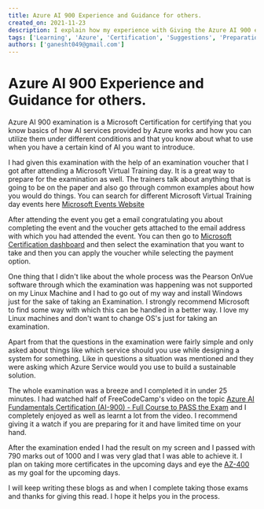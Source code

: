 ```yaml
---
title: Azure AI 900 Experience and Guidance for others.
created_on: 2021-11-23
description: I explain how my experience with Giving the Azure AI 900 exam was and how someone else can prepare for it.
tags: ['Learning', 'Azure', 'Certification', 'Suggestions', 'Preparations', 'Exams']
authors: ['ganesht049@gmail.com']
---
```


# Azure AI 900 Experience and Guidance for others.

Azure AI 900 examination is a Microsoft Certification for certifying that you know basics of how AI services provided by Azure works and how you can utilize them under different conditions and that you know about what to use when you have a certain kind of AI you want to introduce. 

I had given this examination with the help of an examination voucher that I got after attending a Microsoft Virtual Training day. It is a great way to prepare for the examination as well. The trainers talk about anything that is going to be on the paper and also go through common examples about how you would do things. You can search for different Microsoft Virtual Training day events here  [Microsoft Events Website](https://msevents.microsoft.com/) 

After attending the event you get a email congratulating you about completing the event and the voucher gets attached to the email address with which you had attended the event. You can then go to  [Microsoft Certification dashboard](https://www.microsoft.com/en-us/learning/dashboard.aspx)  and then select the examination that you want to take and then you can apply the voucher while selecting the payment option. 

One thing that I didn't like about the whole process was the Pearson OnVue software through which the examination was happening was not supported on my Linux Machine and I had to go out of my way and install Windows just for the sake of taking an Examination. I strongly recommend Microsoft to find some way with which this can be handled in a better way. I love my Linux machines and don't want to change OS's just for taking an examination.

Apart from that the questions in the examination were fairly simple and only asked about things like which service should you use while designing a system for something. Like in questions a situation was mentioned and they were asking which Azure Service would you use to build a sustainable solution. 

The whole examination was a breeze and I completed it in under 25 minutes. I had watched half of FreeCodeCamp's video on the topic [Azure AI Fundamentals Certification (AI-900) - Full Course to PASS the Exam](https://www.youtube.com/watch?v=OwZHNH8EfSU) and I completely enjoyed as well as learnt a lot from the video. I recommend giving it a watch if you are preparing for it and have limited time on your hand.

After the examination ended I had the result on my screen and I passed with 790 marks out of 1000 and I was very glad that I was able to achieve it. I plan on taking more certificates in the upcoming days and eye the [AZ-400](https://docs.microsoft.com/en-us/learn/certifications/exams/az-400) as my goal for the upcoming days. 

I will keep writing these blogs as and when I complete taking those exams and thanks for giving this read. I hope it helps you in the process. 
